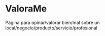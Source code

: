 # ValoraMe
Página para opinar/valorar bien/mal sobre un local/negocio/producto/servicio/profesional
